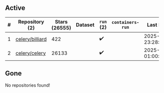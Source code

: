 ## Active
| # | Repository (2) | Stars (26555) | Dataset | `run` (2) | `containers-run` | Last Modified |
| --- | --- | --- | --- | --- | --- | --- |
| 1 | [celery/billiard](https://github.com/celery/billiard) | 422 |  | :heavy_check_mark: |  | 2025-04-07 23:28:19+00:00 |
| 2 | [celery/celery](https://github.com/celery/celery) | 26133 |  | :heavy_check_mark: |  | 2025-04-18 01:00:05+00:00 |

## Gone
No repositories found!
